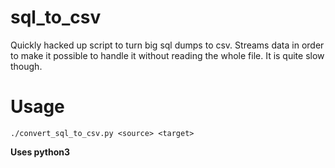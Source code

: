 # sql_to_csv
Quickly hacked up script to turn big sql dumps to csv. 
Streams data in order to make it possible to handle it without reading the whole file. It is quite slow though.

# Usage
`./convert_sql_to_csv.py <source> <target>`

**Uses python3**
